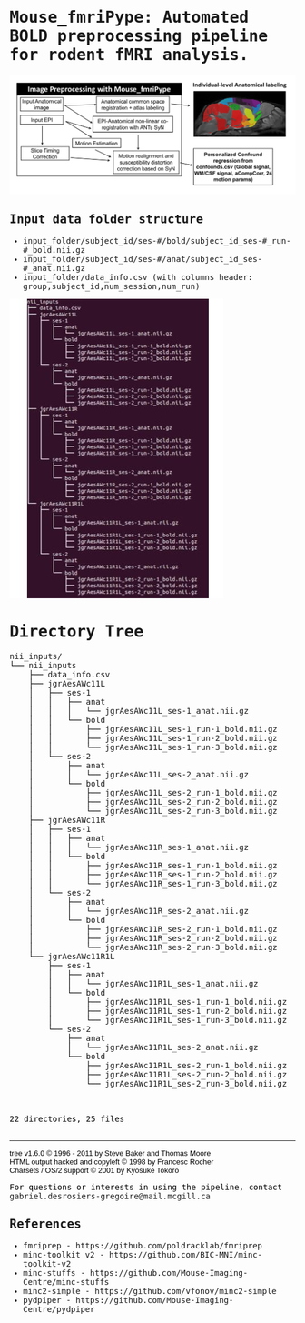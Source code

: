 # Mouse_fmriPype: Automated BOLD preprocessing pipeline for rodent fMRI analysis.

![Processing Schema](https://github.com/Gab-D-G/pics/blob/master/processing_schema.jpg)

## Input data folder structure
* input_folder/subject_id/ses-#/bold/subject_id_ses-#_run-#_bold.nii.gz
* input_folder/subject_id/ses-#/anat/subject_id_ses-#_anat.nii.gz
* input_folder/data_info.csv (with columns header: group,subject_id,num_session,num_run)

![Input Data Structure](https://github.com/Gab-D-G/pics/blob/master/input_structure.jpg)


<!DOCTYPE HTML PUBLIC "-//W3C//DTD HTML 4.01//EN" "http://www.w3.org/TR/html4/strict.dtd">
<html>
<head>
 <meta http-equiv="Content-Type" content="text/html; charset=UTF-8">
 <meta name="Author" content="Made by 'tree'">
 <meta name="GENERATOR" content="$Version: $ tree v1.6.0 (c) 1996 - 2011 by Steve Baker, Thomas Moore, Francesc Rocher, Kyosuke Tokoro $">
 <title>Directory Tree</title>
 <style type="text/css">
  <!-- 
  BODY { font-family : ariel, monospace, sans-serif; }
  P { font-weight: normal; font-family : ariel, monospace, sans-serif; color: black; background-color: transparent;}
  B { font-weight: normal; color: black; background-color: transparent;}
  A:visited { font-weight : normal; text-decoration : none; background-color : transparent; margin : 0px 0px 0px 0px; padding : 0px 0px 0px 0px; display: inline; }
  A:link    { font-weight : normal; text-decoration : none; margin : 0px 0px 0px 0px; padding : 0px 0px 0px 0px; display: inline; }
  A:hover   { color : #000000; font-weight : normal; text-decoration : underline; background-color : yellow; margin : 0px 0px 0px 0px; padding : 0px 0px 0px 0px; display: inline; }
  A:active  { color : #000000; font-weight: normal; background-color : transparent; margin : 0px 0px 0px 0px; padding : 0px 0px 0px 0px; display: inline; }
  .VERSION { font-size: small; font-family : arial, sans-serif; }
  .NORM  { color: black;  background-color: transparent;}
  .FIFO  { color: purple; background-color: transparent;}
  .CHAR  { color: yellow; background-color: transparent;}
  .DIR   { color: blue;   background-color: transparent;}
  .BLOCK { color: yellow; background-color: transparent;}
  .LINK  { color: aqua;   background-color: transparent;}
  .SOCK  { color: fuchsia;background-color: transparent;}
  .EXEC  { color: green;  background-color: transparent;}
  -->
 </style>
</head>
<body>
	<h1>Directory Tree</h1><p>
	<a href="nii_inputs/">nii_inputs/</a><br>
	└── <a href="nii_inputs//nii_inputs/">nii_inputs</a><br>
	&nbsp;&nbsp;&nbsp; ├── <a href="nii_inputs//nii_inputs/data_info.csv">data_info.csv</a><br>
	&nbsp;&nbsp;&nbsp; ├── <a href="nii_inputs//nii_inputs/jgrAesAWc11L/">jgrAesAWc11L</a><br>
	&nbsp;&nbsp;&nbsp; │   ├── <a href="nii_inputs//nii_inputs/jgrAesAWc11L/ses-1/">ses-1</a><br>
	&nbsp;&nbsp;&nbsp; │   │   ├── <a href="nii_inputs//nii_inputs/jgrAesAWc11L/ses-1/anat/">anat</a><br>
	&nbsp;&nbsp;&nbsp; │   │   │   └── <a href="nii_inputs//nii_inputs/jgrAesAWc11L/ses-1/anat/jgrAesAWc11L_ses-1_anat.nii.gz">jgrAesAWc11L_ses-1_anat.nii.gz</a><br>
	&nbsp;&nbsp;&nbsp; │   │   └── <a href="nii_inputs//nii_inputs/jgrAesAWc11L/ses-1/bold/">bold</a><br>
	&nbsp;&nbsp;&nbsp; │   │   &nbsp;&nbsp;&nbsp; ├── <a href="nii_inputs//nii_inputs/jgrAesAWc11L/ses-1/bold/jgrAesAWc11L_ses-1_run-1_bold.nii.gz">jgrAesAWc11L_ses-1_run-1_bold.nii.gz</a><br>
	&nbsp;&nbsp;&nbsp; │   │   &nbsp;&nbsp;&nbsp; ├── <a href="nii_inputs//nii_inputs/jgrAesAWc11L/ses-1/bold/jgrAesAWc11L_ses-1_run-2_bold.nii.gz">jgrAesAWc11L_ses-1_run-2_bold.nii.gz</a><br>
	&nbsp;&nbsp;&nbsp; │   │   &nbsp;&nbsp;&nbsp; └── <a href="nii_inputs//nii_inputs/jgrAesAWc11L/ses-1/bold/jgrAesAWc11L_ses-1_run-3_bold.nii.gz">jgrAesAWc11L_ses-1_run-3_bold.nii.gz</a><br>
	&nbsp;&nbsp;&nbsp; │   └── <a href="nii_inputs//nii_inputs/jgrAesAWc11L/ses-2/">ses-2</a><br>
	&nbsp;&nbsp;&nbsp; │   &nbsp;&nbsp;&nbsp; ├── <a href="nii_inputs//nii_inputs/jgrAesAWc11L/ses-2/anat/">anat</a><br>
	&nbsp;&nbsp;&nbsp; │   &nbsp;&nbsp;&nbsp; │   └── <a href="nii_inputs//nii_inputs/jgrAesAWc11L/ses-2/anat/jgrAesAWc11L_ses-2_anat.nii.gz">jgrAesAWc11L_ses-2_anat.nii.gz</a><br>
	&nbsp;&nbsp;&nbsp; │   &nbsp;&nbsp;&nbsp; └── <a href="nii_inputs//nii_inputs/jgrAesAWc11L/ses-2/bold/">bold</a><br>
	&nbsp;&nbsp;&nbsp; │   &nbsp;&nbsp;&nbsp; &nbsp;&nbsp;&nbsp; ├── <a href="nii_inputs//nii_inputs/jgrAesAWc11L/ses-2/bold/jgrAesAWc11L_ses-2_run-1_bold.nii.gz">jgrAesAWc11L_ses-2_run-1_bold.nii.gz</a><br>
	&nbsp;&nbsp;&nbsp; │   &nbsp;&nbsp;&nbsp; &nbsp;&nbsp;&nbsp; ├── <a href="nii_inputs//nii_inputs/jgrAesAWc11L/ses-2/bold/jgrAesAWc11L_ses-2_run-2_bold.nii.gz">jgrAesAWc11L_ses-2_run-2_bold.nii.gz</a><br>
	&nbsp;&nbsp;&nbsp; │   &nbsp;&nbsp;&nbsp; &nbsp;&nbsp;&nbsp; └── <a href="nii_inputs//nii_inputs/jgrAesAWc11L/ses-2/bold/jgrAesAWc11L_ses-2_run-3_bold.nii.gz">jgrAesAWc11L_ses-2_run-3_bold.nii.gz</a><br>
	&nbsp;&nbsp;&nbsp; ├── <a href="nii_inputs//nii_inputs/jgrAesAWc11R/">jgrAesAWc11R</a><br>
	&nbsp;&nbsp;&nbsp; │   ├── <a href="nii_inputs//nii_inputs/jgrAesAWc11R/ses-1/">ses-1</a><br>
	&nbsp;&nbsp;&nbsp; │   │   ├── <a href="nii_inputs//nii_inputs/jgrAesAWc11R/ses-1/anat/">anat</a><br>
	&nbsp;&nbsp;&nbsp; │   │   │   └── <a href="nii_inputs//nii_inputs/jgrAesAWc11R/ses-1/anat/jgrAesAWc11R_ses-1_anat.nii.gz">jgrAesAWc11R_ses-1_anat.nii.gz</a><br>
	&nbsp;&nbsp;&nbsp; │   │   └── <a href="nii_inputs//nii_inputs/jgrAesAWc11R/ses-1/bold/">bold</a><br>
	&nbsp;&nbsp;&nbsp; │   │   &nbsp;&nbsp;&nbsp; ├── <a href="nii_inputs//nii_inputs/jgrAesAWc11R/ses-1/bold/jgrAesAWc11R_ses-1_run-1_bold.nii.gz">jgrAesAWc11R_ses-1_run-1_bold.nii.gz</a><br>
	&nbsp;&nbsp;&nbsp; │   │   &nbsp;&nbsp;&nbsp; ├── <a href="nii_inputs//nii_inputs/jgrAesAWc11R/ses-1/bold/jgrAesAWc11R_ses-1_run-2_bold.nii.gz">jgrAesAWc11R_ses-1_run-2_bold.nii.gz</a><br>
	&nbsp;&nbsp;&nbsp; │   │   &nbsp;&nbsp;&nbsp; └── <a href="nii_inputs//nii_inputs/jgrAesAWc11R/ses-1/bold/jgrAesAWc11R_ses-1_run-3_bold.nii.gz">jgrAesAWc11R_ses-1_run-3_bold.nii.gz</a><br>
	&nbsp;&nbsp;&nbsp; │   └── <a href="nii_inputs//nii_inputs/jgrAesAWc11R/ses-2/">ses-2</a><br>
	&nbsp;&nbsp;&nbsp; │   &nbsp;&nbsp;&nbsp; ├── <a href="nii_inputs//nii_inputs/jgrAesAWc11R/ses-2/anat/">anat</a><br>
	&nbsp;&nbsp;&nbsp; │   &nbsp;&nbsp;&nbsp; │   └── <a href="nii_inputs//nii_inputs/jgrAesAWc11R/ses-2/anat/jgrAesAWc11R_ses-2_anat.nii.gz">jgrAesAWc11R_ses-2_anat.nii.gz</a><br>
	&nbsp;&nbsp;&nbsp; │   &nbsp;&nbsp;&nbsp; └── <a href="nii_inputs//nii_inputs/jgrAesAWc11R/ses-2/bold/">bold</a><br>
	&nbsp;&nbsp;&nbsp; │   &nbsp;&nbsp;&nbsp; &nbsp;&nbsp;&nbsp; ├── <a href="nii_inputs//nii_inputs/jgrAesAWc11R/ses-2/bold/jgrAesAWc11R_ses-2_run-1_bold.nii.gz">jgrAesAWc11R_ses-2_run-1_bold.nii.gz</a><br>
	&nbsp;&nbsp;&nbsp; │   &nbsp;&nbsp;&nbsp; &nbsp;&nbsp;&nbsp; ├── <a href="nii_inputs//nii_inputs/jgrAesAWc11R/ses-2/bold/jgrAesAWc11R_ses-2_run-2_bold.nii.gz">jgrAesAWc11R_ses-2_run-2_bold.nii.gz</a><br>
	&nbsp;&nbsp;&nbsp; │   &nbsp;&nbsp;&nbsp; &nbsp;&nbsp;&nbsp; └── <a href="nii_inputs//nii_inputs/jgrAesAWc11R/ses-2/bold/jgrAesAWc11R_ses-2_run-3_bold.nii.gz">jgrAesAWc11R_ses-2_run-3_bold.nii.gz</a><br>
	&nbsp;&nbsp;&nbsp; └── <a href="nii_inputs//nii_inputs/jgrAesAWc11R1L/">jgrAesAWc11R1L</a><br>
	&nbsp;&nbsp;&nbsp; &nbsp;&nbsp;&nbsp; ├── <a href="nii_inputs//nii_inputs/jgrAesAWc11R1L/ses-1/">ses-1</a><br>
	&nbsp;&nbsp;&nbsp; &nbsp;&nbsp;&nbsp; │   ├── <a href="nii_inputs//nii_inputs/jgrAesAWc11R1L/ses-1/anat/">anat</a><br>
	&nbsp;&nbsp;&nbsp; &nbsp;&nbsp;&nbsp; │   │   └── <a href="nii_inputs//nii_inputs/jgrAesAWc11R1L/ses-1/anat/jgrAesAWc11R1L_ses-1_anat.nii.gz">jgrAesAWc11R1L_ses-1_anat.nii.gz</a><br>
	&nbsp;&nbsp;&nbsp; &nbsp;&nbsp;&nbsp; │   └── <a href="nii_inputs//nii_inputs/jgrAesAWc11R1L/ses-1/bold/">bold</a><br>
	&nbsp;&nbsp;&nbsp; &nbsp;&nbsp;&nbsp; │   &nbsp;&nbsp;&nbsp; ├── <a href="nii_inputs//nii_inputs/jgrAesAWc11R1L/ses-1/bold/jgrAesAWc11R1L_ses-1_run-1_bold.nii.gz">jgrAesAWc11R1L_ses-1_run-1_bold.nii.gz</a><br>
	&nbsp;&nbsp;&nbsp; &nbsp;&nbsp;&nbsp; │   &nbsp;&nbsp;&nbsp; ├── <a href="nii_inputs//nii_inputs/jgrAesAWc11R1L/ses-1/bold/jgrAesAWc11R1L_ses-1_run-2_bold.nii.gz">jgrAesAWc11R1L_ses-1_run-2_bold.nii.gz</a><br>
	&nbsp;&nbsp;&nbsp; &nbsp;&nbsp;&nbsp; │   &nbsp;&nbsp;&nbsp; └── <a href="nii_inputs//nii_inputs/jgrAesAWc11R1L/ses-1/bold/jgrAesAWc11R1L_ses-1_run-3_bold.nii.gz">jgrAesAWc11R1L_ses-1_run-3_bold.nii.gz</a><br>
	&nbsp;&nbsp;&nbsp; &nbsp;&nbsp;&nbsp; └── <a href="nii_inputs//nii_inputs/jgrAesAWc11R1L/ses-2/">ses-2</a><br>
	&nbsp;&nbsp;&nbsp; &nbsp;&nbsp;&nbsp; &nbsp;&nbsp;&nbsp; ├── <a href="nii_inputs//nii_inputs/jgrAesAWc11R1L/ses-2/anat/">anat</a><br>
	&nbsp;&nbsp;&nbsp; &nbsp;&nbsp;&nbsp; &nbsp;&nbsp;&nbsp; │   └── <a href="nii_inputs//nii_inputs/jgrAesAWc11R1L/ses-2/anat/jgrAesAWc11R1L_ses-2_anat.nii.gz">jgrAesAWc11R1L_ses-2_anat.nii.gz</a><br>
	&nbsp;&nbsp;&nbsp; &nbsp;&nbsp;&nbsp; &nbsp;&nbsp;&nbsp; └── <a href="nii_inputs//nii_inputs/jgrAesAWc11R1L/ses-2/bold/">bold</a><br>
	&nbsp;&nbsp;&nbsp; &nbsp;&nbsp;&nbsp; &nbsp;&nbsp;&nbsp; &nbsp;&nbsp;&nbsp; ├── <a href="nii_inputs//nii_inputs/jgrAesAWc11R1L/ses-2/bold/jgrAesAWc11R1L_ses-2_run-1_bold.nii.gz">jgrAesAWc11R1L_ses-2_run-1_bold.nii.gz</a><br>
	&nbsp;&nbsp;&nbsp; &nbsp;&nbsp;&nbsp; &nbsp;&nbsp;&nbsp; &nbsp;&nbsp;&nbsp; ├── <a href="nii_inputs//nii_inputs/jgrAesAWc11R1L/ses-2/bold/jgrAesAWc11R1L_ses-2_run-2_bold.nii.gz">jgrAesAWc11R1L_ses-2_run-2_bold.nii.gz</a><br>
	&nbsp;&nbsp;&nbsp; &nbsp;&nbsp;&nbsp; &nbsp;&nbsp;&nbsp; &nbsp;&nbsp;&nbsp; └── <a href="nii_inputs//nii_inputs/jgrAesAWc11R1L/ses-2/bold/jgrAesAWc11R1L_ses-2_run-3_bold.nii.gz">jgrAesAWc11R1L_ses-2_run-3_bold.nii.gz</a><br>
	<br><br>
	</p>
	<p>

22 directories, 25 files
	<br><br>
	</p>
	<hr>
	<p class="VERSION">
		 tree v1.6.0 © 1996 - 2011 by Steve Baker and Thomas Moore <br>
		 HTML output hacked and copyleft © 1998 by Francesc Rocher <br>
		 Charsets / OS/2 support © 2001 by Kyosuke Tokoro
	</p>
</body>
</html>



For questions or interests in using the pipeline, contact gabriel.desrosiers-gregoire@mail.mcgill.ca

## References

* fmriprep - https://github.com/poldracklab/fmriprep
* minc-toolkit v2 - https://github.com/BIC-MNI/minc-toolkit-v2
* minc-stuffs - https://github.com/Mouse-Imaging-Centre/minc-stuffs
* minc2-simple - https://github.com/vfonov/minc2-simple
* pydpiper - https://github.com/Mouse-Imaging-Centre/pydpiper
